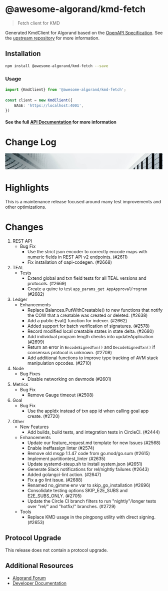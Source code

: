 
# @awesome-algorand/kmd-fetch
> Fetch client for KMD

Generated KmdClient for Algorand based on the [OpenAPI Specification](https://raw.githubusercontent.com/algorand/go-algorand/v2.10.1-stable/daemon/kmd/api/swagger.json). 
See the [upstream repository](https://github.com/algorand/go-algorand) for more information.

## Installation

```bash
npm install @awesome-algorand/kmd-fetch --save
```

### Usage

```typescript
import {KmdClient} from '@awesome-algorand/kmd-fetch';

const client = new KmdClient({
    BASE: 'https://localhost:4001',
})
```

#### See the full [API Documentation](https://awesome-algorand.github.io/algo-fetch/guides/clients/kmd/) for more information

# Change Log
![GitHub Logo](https://raw.githubusercontent.com/algorand/go-algorand/master/release/release-banner.jpg)

# Highlights

This is a maintenance release focused around many test improvements and other optimizations.

# Changes

1. REST API
    * Bug Fix
        * Use the strict json encoder to correctly encode maps with numeric fields in REST API v2 endpoints. (#2611)
        * Fix installation of oapi-codegen. (#2668)
2. TEAL
    * Tests
        * Extend global and txn field tests for all TEAL versions and protocols. (#2669)
        * Create a quine to test `app_params_get AppApprovalProgram` (#2682)
3. Ledger
    * Enhancements
        * Replace Balances.PutWithCreatable() to new functions that notify the COW that a creatable was created or deleted. (#2638)
        * Add a public Eval() function for indexer. (#2662)
        * Added support for batch verification of signatures. (#2578)
        * Record modified local creatable states in state delta. (#2680)
        * Add individual program length checks into updateApplication (#2699)
        * Return an error in `EncodeSignedTxn()` and `DecodeSignedTxn()` if consensus protocol is unknown. (#2708)
        * Add additional functions to improve type tracking of AVM stack manipulation opcodes. (#2710)
4. Node
    * Bug Fixes
        * Disable networking on devmode (#2601)
5. Metrics
    * Bug Fix
        * Remove Gauge timeout (#2508)
6. Goal
    * Bug Fix
        * Use the appIdx instead of txn app id when calling goal app create. (#2720)
7. Other
    * New Features
        * Add builds, build tests, and integration tests in CircleCI. (#2444)
    * Enhancements
        * Update our feature_request.md template for new Issues (#2568)
        * Enable ineffassign linter (#2574)
        * Remove old msgp 1.1.47 code from go.mod/go.sum (#2615)
        * Implement partitiontest_linter (#2635)
        * Update systemd-steup.sh to install system.json (#2651)
        * Generate Slack notifications for rel/nightly failures (#2643)
        * Added golangci-lint action. (#2647)
        * Fix a go lint issue. (#2688)
        * Renamed no_gimme env var to skip_go_installation (#2696)
        * Consolidate testing options SKIP_E2E_SUBS and E2E_SUBS_ONLY. (#2705)
        * Update the Circle CI branch filters to run "nightly"/longer tests over "rel/" and "hotfix/" branches. (#2729)
    * Tools
        * Replace KMD usage in the pingpong utility with direct signing. (#2653)

## Protocol Upgrade

This release does not contain a protocol upgrade.

## Additional Resources
* [Algorand Forum](https://forum.algorand.org)
* [Developer Documentation](https://developer.algorand.org)

